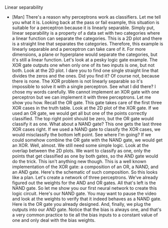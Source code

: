 Linear separability
- [Man] There's a reason why perceptrons work as classifiers. Let me tell you what it is. Looking back at the pass or fail example, this situation is suitable for a perceptron because it is linearly separable. Simply put, linear separability is a property of a data set with two categories where a linear function can separate the categories. This is a 2D plot and there is a straight line that separates the categories. Therefore, this example is linearly separable and a perceptron can take care of it. For more dimensions, a plane or hyperplane would separate the categories, but it's still a linear function. Let's look at a pesky logic gate example. The XOR gate outputs one when only one of its two inputs is one, but not both. Look at the 2D plot. I dare you to find one single straight line that divides the zeros and the ones. Did you find it? Of course not, because there is none. The XOR problem is not linearly separable so it's impossible to solve it with a single perceptron. See what I did there? I chose my words carefully. We cannot implement an XOR gate with one perceptron but we can implement it with three perceptrons. Let me show you how. Recall the OR gate. This gate takes care of the first three XOR cases in the truth table. Look at the 2D plot of the XOR gate. If we used an OR gate, we would get all but one of the points correctly classified. The top right point should be zero, but the OR gate would classify it as one. What about a NAND gate? This one gets the last three XOR cases right. If we used a NAND gate to classify the XOR cases, we would misclassify the bottom left point. See where I'm going? If we could somehow combine the OR gate with the NAND gate, we would get an XOR. Well, almost. We still need some simple logic. Look at the overlap between the 2D plots. We want to classify as one, only the points that get classified as one by both gates, so the AND gate would do the trick. This isn't anything new though. This is a well known implementation of the XOR gate: a composition of an OR, a NAND, and an AND gate. Here's the schematic of such composition. So this looks like a plan. Let's create a network of three perceptrons. We've already figured out the weights for the AND and OR gates. All that's left is the NAND gate. So let me show you our first neural network to create this logic circuit. Here's our NAND gate. You may want to pause the video and look at the weights to verify that it indeed behaves as a NAND gate. Here is the OR gate you already designed. And, finally, we plug the outputs into our AND gate. Notice that the bias is always one, and that's a very common practice to tie all the bias inputs to a constant value of one and only deal with the bias weights.